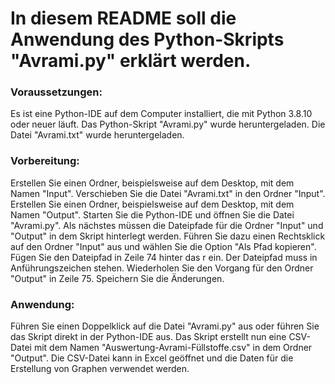 # In diesem README soll die Anwendung des Python-Skripts "Avrami.py" erklärt werden.

### Voraussetzungen:

Es ist eine Python-IDE auf dem Computer installiert, die mit Python 3.8.10 oder neuer läuft.
Das Python-Skript "Avrami.py" wurde heruntergeladen.
Die Datei "Avrami.txt" wurde heruntergeladen.

### Vorbereitung:

Erstellen Sie einen Ordner, beispielsweise auf dem Desktop, mit dem Namen "Input".
Verschieben Sie die Datei "Avrami.txt" in den Ordner "Input".
Erstellen Sie einen Ordner, beispielsweise auf dem Desktop, mit dem Namen "Output".
Starten Sie die Python-IDE und öffnen Sie die Datei "Avrami.py".
Als nächstes müssen die Dateipfade für die Ordner "Input" und "Output" in dem Skript hinterlegt werden.
Führen Sie dazu einen Rechtsklick auf den Ordner "Input" aus und wählen Sie die Option "Als Pfad kopieren".
Fügen Sie den Dateipfad in Zeile 74 hinter das r ein. Der Dateipfad muss in Anführungszeichen stehen.
Wiederholen Sie den Vorgang für den Ordner "Output" in Zeile 75.
Speichern Sie die Änderungen.

### Anwendung:

Führen Sie einen Doppelklick auf die Datei "Avrami.py" aus oder führen Sie das Skript direkt in der Python-IDE aus.
Das Skript erstellt nun eine CSV-Datei mit dem Namen "Auswertung-Avrami-Füllstoffe.csv" in dem Ordner "Output".
Die CSV-Datei kann in Excel geöffnet und die Daten für die Erstellung von Graphen verwendet werden.
